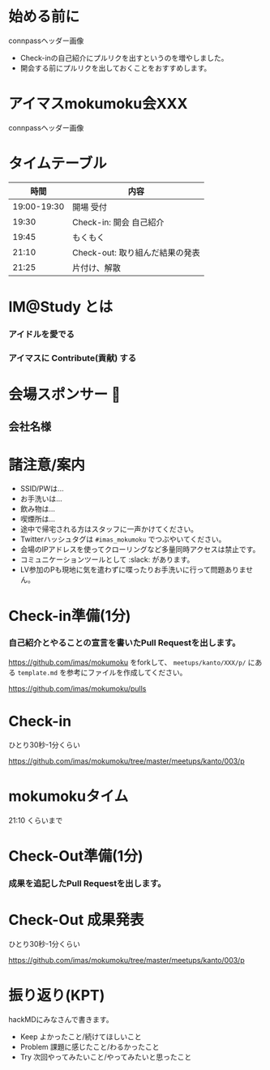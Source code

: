 # 始める前に

connpassヘッダー画像

- Check-inの自己紹介にプルリクを出すというのを増やしました。
- 開会する前にプルリクを出しておくことをおすすめします。

# アイマスmokumoku会XXX

connpassヘッダー画像

# タイムテーブル

| 時間        | 内容                            |
| ----------- | ------------------------------- |
| 19:00-19:30 | 開場 受付                       |
| 19:30       | Check-in: 開会 自己紹介         |
| 19:45       | もくもく                        |
| 21:10       | Check-out: 取り組んだ結果の発表 |
| 21:25       | 片付け、解散                    |

# IM@Study とは

### アイドルを愛でる
### アイマスに Contribute(貢献) する

# 会場スポンサー :clap:

## 会社名様

# 諸注意/案内

- SSID/PWは...
- お手洗いは...
- 飲み物は...
- 喫煙所は...
- 途中で帰宅される方はスタッフに一声かけてください。
- Twitterハッシュタグは `#imas_mokumoku` でつぶやいてください。
- 会場のIPアドレスを使ってクローリングなど多量同時アクセスは禁止です。
- コミュニケーションツールとして :slack: があります。
- LV参加のPも現地に気を遣わずに喋ったりお手洗いに行って問題ありません。

# Check-in準備(1分)

### 自己紹介とやることの宣言を書いたPull Requestを出します。

https://github.com/imas/mokumoku をforkして、 `meetups/kanto/XXX/p/` にある `template.md` を参考にファイルを作成してください。

https://github.com/imas/mokumoku/pulls

# Check-in

ひとり30秒-1分くらい

https://github.com/imas/mokumoku/tree/master/meetups/kanto/003/p

# mokumokuタイム

21:10 くらいまで

# Check-Out準備(1分)

### 成果を追記したPull Requestを出します。

# Check-Out 成果発表

ひとり30秒-1分くらい

https://github.com/imas/mokumoku/tree/master/meetups/kanto/003/p

# 振り返り(KPT)

hackMDにみなさんで書きます。

- Keep よかったこと/続けてほしいこと
- Problem 課題に感じたこと/わるかったこと
- Try 次回やってみたいこと/やってみたいと思ったこと
